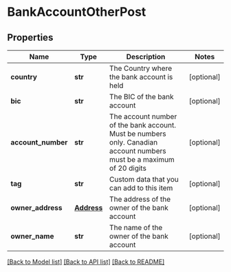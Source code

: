# BankAccountOtherPost

## Properties
Name | Type | Description | Notes
------------ | ------------- | ------------- | -------------
**country** | **str** | The Country where the bank account is held | [optional] 
**bic** | **str** | The BIC of the bank account | [optional] 
**account_number** | **str** | The account number of the bank account. Must be numbers only. Canadian account numbers must be a maximum of 20 digits | [optional] 
**tag** | **str** | Custom data that you can add to this item | [optional] 
**owner_address** | [**Address**](Address.md) | The address of the owner of the bank account | [optional] 
**owner_name** | **str** | The name of the owner of the bank account | [optional] 

[[Back to Model list]](../README.md#documentation-for-models) [[Back to API list]](../README.md#documentation-for-api-endpoints) [[Back to README]](../README.md)


